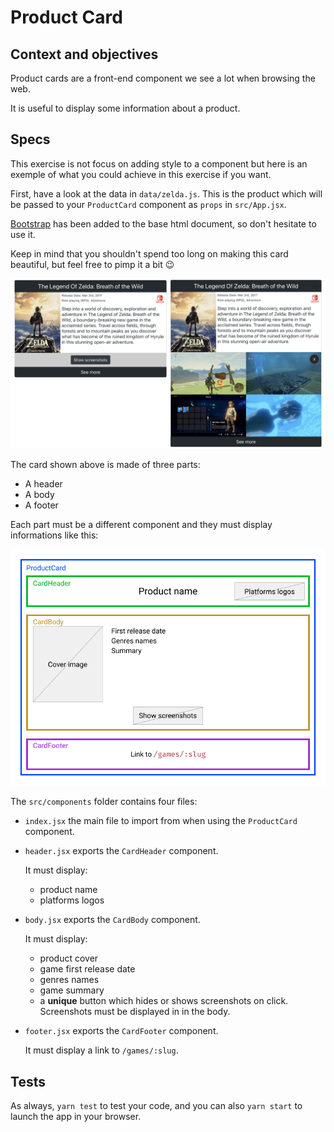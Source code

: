 # Product Card

## Context and objectives

Product cards are a front-end component we see a lot when browsing the web.

It is useful to display some information about a product.

## Specs

This exercise is not focus on adding style to a component but here is an exemple of what you could achieve in this exercise if you want.

First, have a look at the data in `data/zelda.js`. This is the product which will be passed to your `ProductCard` component as `props` in `src/App.jsx`.

[Bootstrap](https://getbootstrap.com/docs/4.5/components/card/) has been added to the base html document, so don't hesitate to use it.

Keep in mind that you shouldn't spend too long on making this card beautiful, but feel free to pimp it a bit 😉

![card example](./assets/images/card.png)

The card shown above is made of three parts:

- A header
- A body
- A footer

Each part must be a different component and they must display informations like this:

![product card zoning](./assets/images/product-card-zoning.png)

The `src/components` folder contains four files:

- `index.jsx` the main file to import from when using the `ProductCard` component.
- `header.jsx` exports the `CardHeader` component.

  It must display:

  - product name
  - platforms logos

- `body.jsx` exports the `CardBody` component.

  It must display:

  - product cover
  - game first release date
  - genres names
  - game summary
  - a **unique** button which hides or shows screenshots on click. Screenshots must be displayed in in the body.

- `footer.jsx` exports the `CardFooter` component.

  It must display a link to `/games/:slug`.

## Tests

As always, `yarn test` to test your code, and you can also `yarn start` to launch the app in your browser.
